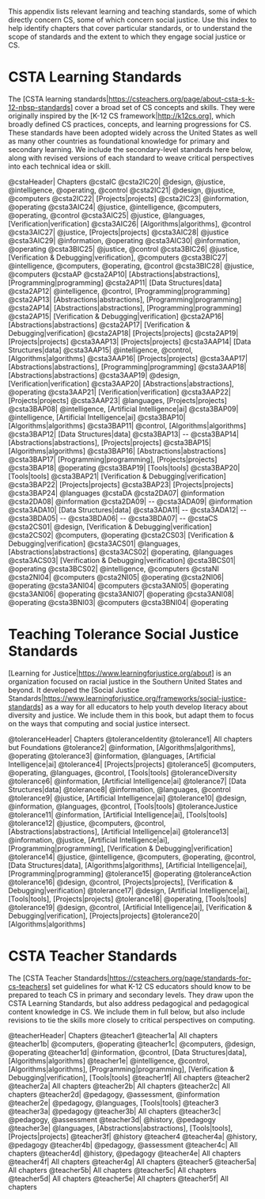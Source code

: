 This appendix lists relevant learning and teaching standards, some of which directly concern CS, some of which concern social justice. Use this index to help identify chapters that cover particular standards, or to understand the scope of standards and the extent to which they engage social justice or CS.


# CSTA Learning Standards

The [CSTA learning standards|https://csteachers.org/page/about-csta-s-k-12-nbsp-standards] cover a broad set of CS concepts and skills. They were originally inspired by the [K-12 CS framework|http://k12cs.org], which broadly defined CS practices, concepts, and learning progressions for CS. These standards have been adopted widely across the United States as well as many other countries as foundational knowledge for primary and secondary learning. We include the secondary-level standards here below, along with revised versions of each standard to weave critical perspectives into each technical idea or skill.

@cstaHeader| Chapters
@cstaIC
@csta2IC20| @design, @justice, @intelligence, @operating, @control
@csta2IC21| @design, @justice, @computers
@csta2IC22| [Projects|projects]
@csta2IC23| @information\, @operating
@csta3AIC24| @justice, @intelligence, @computers, @operating, @control
@csta3AIC25| @justice, @languages, [Verification|verification]
@csta3AIC26| [Algorithms|algorithms], @control
@csta3AIC27| @justice, [Projects|projects]
@csta3AIC28| @justice
@csta3AIC29| @information, @operating
@csta3AIC30| @information, @operating
@csta3BIC25| @justice, @control
@csta3BIC26| @justice, [Verification & Debugging|verification], @computers
@csta3BIC27| @intelligence, @computers, @operating, @control
@csta3BIC28| @justice, @computers
@cstaAP
@csta2AP10| [Abstractions|abstractions], [Programming|programming]
@csta2AP11| [Data Structures|data]
@csta2AP12| @intelligence, @control, [Programming|programming]
@csta2AP13| [Abstractions|abstractions], [Programming|programming]
@csta2AP14| [Abstractions|abstractions], [Programming|programming]
@csta2AP15| [Verification & Debugging|verification]
@csta2AP16| [Abstractions|abstractions]
@csta2AP17| [Verification & Debugging|verification]
@csta2AP18| [Projects|projects]
@csta2AP19| [Projects|projects]
@csta3AAP13| [Projects|projects]
@csta3AAP14| [Data Structures|data]
@csta3AAP15| @intelligence, @control, [Algorithms|algorithms]
@csta3AAP16| [Projects|projects]
@csta3AAP17| [Abstractions|abstractions], [Programming|programming]
@csta3AAP18| [Abstractions|abstractions]
@csta3AAP19| @design, [Verification|verification]
@csta3AAP20| [Abstractions|abstractions], @operating
@csta3AAP21| [Verification|verification]
@csta3AAP22| [Projects|projects]
@csta3AAP23| @languages, [Projects|projects]
@csta3BAP08| @intelligence, [Artificial Intelligence|ai]
@csta3BAP09| @intelligence, [Artificial Intelligence|ai]
@csta3BAP10| [Algorithms|algorithms]
@csta3BAP11| @control, [Algorithms|algorithms]
@csta3BAP12| [Data Structures|data]
@csta3BAP13| --
@csta3BAP14| [Abstractions|abstractions], [Projects|projects]
@csta3BAP15| [Algorithms|algorithms]
@csta3BAP16| [Abstractions|abstractions]
@csta3BAP17| [Programming|programming], [Projects|projects]
@csta3BAP18| @operating
@csta3BAP19| [Tools|tools]
@csta3BAP20| [Tools|tools]
@csta3BAP21| [Verification & Debugging|verification]
@csta3BAP22| [Projects|projects]
@csta3BAP23| [Projects|projects]
@csta3BAP24| @languages
@cstaDA
@csta2DA07| @information
@csta2DA08| @information
@csta2DA09| --
@csta3ADA09| @information
@csta3ADA10| [Data Structures|data]
@csta3ADA11| --
@csta3ADA12| --
@csta3BDA05| --
@csta3BDA06| --
@csta3BDA07| --
@cstaCS
@csta2CS01| @design\, [Verification & Debugging|verification]
@csta2CS02| @computers, @operating
@csta2CS03| [Verification & Debugging|verification]
@csta3ACS01| @languages, [Abstractions|abstractions]
@csta3ACS02| @operating, @languages
@csta3ACS03| [Verification & Debugging|verification]
@csta3BCS01| @operating
@csta3BCS02| @intelligence, @computers
@cstaNI
@csta2NI04| @computers
@csta2NI05| @operating
@csta2NI06| @operating
@csta3ANI04| @computers
@csta3ANI05| @operating
@csta3ANI06| @operating
@csta3ANI07| @operating
@csta3ANI08| @operating
@csta3BNI03| @computers
@csta3BNI04| @operating

# Teaching Tolerance Social Justice Standards

[Learning for Justice|https://www.learningforjustice.org/about] is an organization focused on racial justice in the Southern United States and beyond. It developed the [Social Justice Standards|https://www.learningforjustice.org/frameworks/social-justice-standards] as a way for all educators to help youth develop literacy about diversity and justice. We include them in this book, but adapt them to focus on the ways that computing and social justice intersect.

@toleranceHeader| Chapters
@toleranceIdentity
@tolerance1| All chapters but Foundations
@tolerance2| @information, [Algorithms|algorithms], @operating
@tolerance3| @information, @languages, [Artificial Intelligence|ai]
@tolerance4| [Projects|projects]
@tolerance5| @computers, @operating, @languages, @control, [Tools|tools]
@toleranceDiversity
@tolerance6| @information, [Artificial Intelligence|ai]
@tolerance7| [Data Structures|data]
@tolerance8| @information, @languages, @control
@tolerance9| @justice, [Artificial Intelligence|ai]
@tolerance10| @design, @information, @languages, @control, [Tools|tools]
@toleranceJustice
@tolerance11| @information, [Artificial Intelligence|ai], [Tools|tools]
@tolerance12| @justice, @computers, @control, [Abstractions|abstractions], [Artificial Intelligence|ai]
@tolerance13| @information, @justice, [Artificial Intelligence|ai], [Programming|programming], [Verification & Debugging|verification]
@tolerance14| @justice, @intelligence, @computers, @operating, @control, [Data Structures|data], [Algorithms|algorithms], [Artificial Intelligence|ai], [Programming|programming]
@tolerance15| @operating
@toleranceAction
@tolerance16| @design, @control, [Projects|projects], [Verification & Debugging|verification]
@tolerance17| @design, [Artificial Intelligence|ai], [Tools|tools], [Projects|projects]
@tolerance18| @operating, [Tools|tools]
@tolerance19| @design, @control, [Artificial Intelligence|ai], [Verification & Debugging|verification], [Projects|projects]
@tolerance20| [Algorithms|algorithms]


# CSTA Teacher Standards

The [CSTA Teacher Standards|https://csteachers.org/page/standards-for-cs-teachers] set guidelines for what K-12 CS educators should know to be prepared to teach CS in primary and secondary levels. They draw upon the CSTA Learning Standards, but also address pedagogical and pedagogical content knowledge in CS. We include them in full below, but also include revisions to tie the skills more closely to critical perspectives on computing.

@teacherHeader| Chapters
@teacher1
@teacher1a| All chapters
@teacher1b| @computers, @operating
@teacher1c| @computers, @design, @operating
@teacher1d| @information, @control, [Data Structures|data], [Algorithms|algorithms]
@teacher1e| @intelligence, @control, [Algorithms|algorithms], [Programming|programming], [Verification & Debugging|verification], [Tools|tools]
@teacher1f| All chapters
@teacher2
@teacher2a| All chapters
@teacher2b| All chapters
@teacher2c| All chapters
@teacher2d| @pedagogy\, @assessment\, @information
@teacher2e| @pedagogy\, @languages\, [Tools|tools]
@teacher3
@teacher3a| @pedagogy
@teacher3b| All chapters
@teacher3c| @pedagogy\, @assessment
@teacher3d| @history\, @pedagogy
@teacher3e| @languages\, [Abstractions|abstractions]\, [Tools|tools]\, [Projects|projects]
@teacher3f| @history
@teacher4
@teacher4a| @history\, @pedagogy
@teacher4b| @pedagogy, @assessment
@teacher4c| All chapters
@teacher4d| @history\, @pedagogy
@teacher4e| All chapters
@teacher4f| All chapters
@teacher4g| All chapters
@teacher5
@teacher5a| All chapters
@teacher5b| All chapters
@teacher5c| All chapters
@teacher5d| All chapters
@teacher5e| All chapters
@teacher5f| All chapters